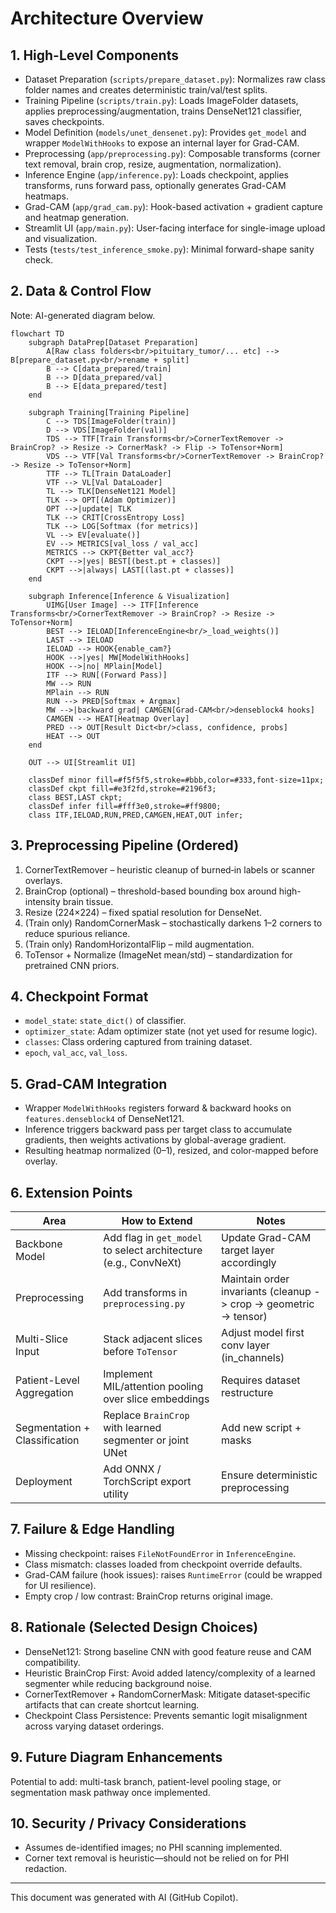 # Architecture Overview

## 1. High-Level Components

- Dataset Preparation (`scripts/prepare_dataset.py`): Normalizes raw class folder names and creates deterministic train/val/test splits.
- Training Pipeline (`scripts/train.py`): Loads ImageFolder datasets, applies preprocessing/augmentation, trains DenseNet121 classifier, saves checkpoints.
- Model Definition (`models/unet_densenet.py`): Provides `get_model` and wrapper `ModelWithHooks` to expose an internal layer for Grad-CAM.
- Preprocessing (`app/preprocessing.py`): Composable transforms (corner text removal, brain crop, resize, augmentation, normalization).
- Inference Engine (`app/inference.py`): Loads checkpoint, applies transforms, runs forward pass, optionally generates Grad-CAM heatmaps.
- Grad-CAM (`app/grad_cam.py`): Hook-based activation + gradient capture and heatmap generation.
- Streamlit UI (`app/main.py`): User-facing interface for single-image upload and visualization.
- Tests (`tests/test_inference_smoke.py`): Minimal forward-shape sanity check.

## 2. Data & Control Flow

Note: AI-generated diagram below.
```mermaid
flowchart TD
    subgraph DataPrep[Dataset Preparation]
        A[Raw class folders<br/>pituitary_tumor/... etc] --> B[prepare_dataset.py<br/>rename + split]
        B --> C[data_prepared/train]
        B --> D[data_prepared/val]
        B --> E[data_prepared/test]
    end

    subgraph Training[Training Pipeline]
        C --> TDS[ImageFolder(train)]
        D --> VDS[ImageFolder(val)]
        TDS --> TTF[Train Transforms<br/>CornerTextRemover -> BrainCrop? -> Resize -> CornerMask? -> Flip -> ToTensor+Norm]
        VDS --> VTF[Val Transforms<br/>CornerTextRemover -> BrainCrop? -> Resize -> ToTensor+Norm]
        TTF --> TL[Train DataLoader]
        VTF --> VL[Val DataLoader]
        TL --> TLK[DenseNet121 Model]
        TLK --> OPT[(Adam Optimizer)]
        OPT -->|update| TLK
        TLK --> CRIT[CrossEntropy Loss]
        TLK --> LOG[Softmax (for metrics)]
        VL --> EV[evaluate()]
        EV --> METRICS[val_loss / val_acc]
        METRICS --> CKPT{Better val_acc?}
        CKPT -->|yes| BEST[(best.pt + classes)]
        CKPT -->|always| LAST[(last.pt + classes)]
    end

    subgraph Inference[Inference & Visualization]
        UIMG[User Image] --> ITF[Inference Transforms<br/>CornerTextRemover -> BrainCrop? -> Resize -> ToTensor+Norm]
        BEST --> IELOAD[InferenceEngine<br/>_load_weights()]
        LAST --> IELOAD
        IELOAD --> HOOK{enable_cam?}
        HOOK -->|yes| MW[ModelWithHooks]
        HOOK -->|no| MPlain[Model]
        ITF --> RUN[(Forward Pass)]
        MW --> RUN
        MPlain --> RUN
        RUN --> PRED[Softmax + Argmax]
        MW -->|backward grad| CAMGEN[Grad-CAM<br/>denseblock4 hooks]
        CAMGEN --> HEAT[Heatmap Overlay]
        PRED --> OUT[Result Dict<br/>class, confidence, probs]
        HEAT --> OUT
    end

    OUT --> UI[Streamlit UI]

    classDef minor fill=#f5f5f5,stroke=#bbb,color=#333,font-size=11px;
    classDef ckpt fill=#e3f2fd,stroke=#2196f3;
    class BEST,LAST ckpt;
    classDef infer fill=#fff3e0,stroke=#ff9800;
    class ITF,IELOAD,RUN,PRED,CAMGEN,HEAT,OUT infer;
```

## 3. Preprocessing Pipeline (Ordered)
1. CornerTextRemover – heuristic cleanup of burned‑in labels or scanner overlays.
2. BrainCrop (optional) – threshold-based bounding box around high-intensity brain tissue.
3. Resize (224×224) – fixed spatial resolution for DenseNet.
4. (Train only) RandomCornerMask – stochastically darkens 1–2 corners to reduce spurious reliance.
5. (Train only) RandomHorizontalFlip – mild augmentation.
6. ToTensor + Normalize (ImageNet mean/std) – standardization for pretrained CNN priors.

## 4. Checkpoint Format
- `model_state`: `state_dict()` of classifier.
- `optimizer_state`: Adam optimizer state (not yet used for resume logic).
- `classes`: Class ordering captured from training dataset.
- `epoch`, `val_acc`, `val_loss`.

## 5. Grad-CAM Integration
- Wrapper `ModelWithHooks` registers forward & backward hooks on `features.denseblock4` of DenseNet121.
- Inference triggers backward pass per target class to accumulate gradients, then weights activations by global-average gradient.
- Resulting heatmap normalized (0–1), resized, and color-mapped before overlay.

## 6. Extension Points
| Area | How to Extend | Notes |
|------|---------------|-------|
| Backbone Model | Add flag in `get_model` to select architecture (e.g., ConvNeXt) | Update Grad-CAM target layer accordingly |
| Preprocessing | Add transforms in `preprocessing.py` | Maintain order invariants (cleanup -> crop -> geometric -> tensor) |
| Multi-Slice Input | Stack adjacent slices before `ToTensor` | Adjust model first conv layer (in_channels) |
| Patient-Level Aggregation | Implement MIL/attention pooling over slice embeddings | Requires dataset restructure |
| Segmentation + Classification | Replace `BrainCrop` with learned segmenter or joint UNet | Add new script + masks |
| Deployment | Add ONNX / TorchScript export utility | Ensure deterministic preprocessing |

## 7. Failure & Edge Handling
- Missing checkpoint: raises `FileNotFoundError` in `InferenceEngine`.
- Class mismatch: classes loaded from checkpoint override defaults.
- Grad-CAM failure (hook issues): raises `RuntimeError` (could be wrapped for UI resilience).
- Empty crop / low contrast: BrainCrop returns original image.

## 8. Rationale (Selected Design Choices)
- DenseNet121: Strong baseline CNN with good feature reuse and CAM compatibility.
- Heuristic BrainCrop First: Avoid added latency/complexity of a learned segmenter while reducing background noise.
- CornerTextRemover + RandomCornerMask: Mitigate dataset‑specific artifacts that can create shortcut learning.
- Checkpoint Class Persistence: Prevents semantic logit misalignment across varying dataset orderings.

## 9. Future Diagram Enhancements
Potential to add: multi-task branch, patient-level pooling stage, or segmentation mask pathway once implemented.

## 10. Security / Privacy Considerations
- Assumes de-identified images; no PHI scanning implemented.
- Corner text removal is heuristic—should not be relied on for PHI redaction.

---
This document was generated with AI (GitHub Copilot).
